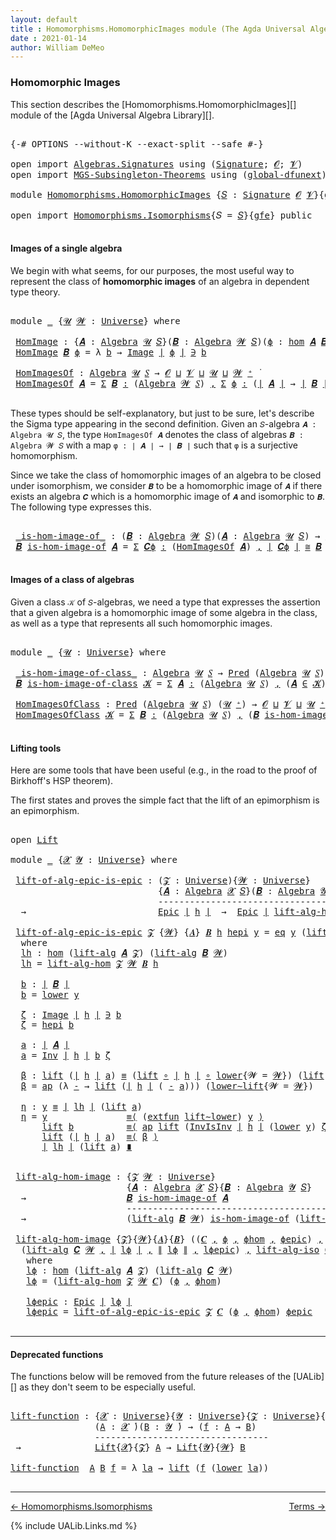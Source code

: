 ```yaml
---
layout: default
title : Homomorphisms.HomomorphicImages module (The Agda Universal Algebra Library)
date : 2021-01-14
author: William DeMeo
---
```


### <a id="homomorphic-images">Homomorphic Images</a>

This section describes the [Homomorphisms.HomomorphicImages][] module of the [Agda Universal Algebra Library][].

<pre class="Agda">

<a id="333" class="Symbol">{-#</a> <a id="337" class="Keyword">OPTIONS</a> <a id="345" class="Pragma">--without-K</a> <a id="357" class="Pragma">--exact-split</a> <a id="371" class="Pragma">--safe</a> <a id="378" class="Symbol">#-}</a>

<a id="383" class="Keyword">open</a> <a id="388" class="Keyword">import</a> <a id="395" href="Algebras.Signatures.html" class="Module">Algebras.Signatures</a> <a id="415" class="Keyword">using</a> <a id="421" class="Symbol">(</a><a id="422" href="Algebras.Signatures.html#1299" class="Function">Signature</a><a id="431" class="Symbol">;</a> <a id="433" href="Prelude.Preliminaries.html#5600" class="Generalizable">𝓞</a><a id="434" class="Symbol">;</a> <a id="436" href="Universes.html#262" class="Generalizable">𝓥</a><a id="437" class="Symbol">)</a>
<a id="439" class="Keyword">open</a> <a id="444" class="Keyword">import</a> <a id="451" href="MGS-Subsingleton-Theorems.html" class="Module">MGS-Subsingleton-Theorems</a> <a id="477" class="Keyword">using</a> <a id="483" class="Symbol">(</a><a id="484" href="MGS-Subsingleton-Theorems.html#3468" class="Function">global-dfunext</a><a id="498" class="Symbol">)</a>

<a id="501" class="Keyword">module</a> <a id="508" href="Homomorphisms.HomomorphicImages.html" class="Module">Homomorphisms.HomomorphicImages</a> <a id="540" class="Symbol">{</a><a id="541" href="Homomorphisms.HomomorphicImages.html#541" class="Bound">𝑆</a> <a id="543" class="Symbol">:</a> <a id="545" href="Algebras.Signatures.html#1299" class="Function">Signature</a> <a id="555" href="Prelude.Preliminaries.html#5600" class="Generalizable">𝓞</a> <a id="557" href="Universes.html#262" class="Generalizable">𝓥</a><a id="558" class="Symbol">}{</a><a id="560" href="Homomorphisms.HomomorphicImages.html#560" class="Bound">gfe</a> <a id="564" class="Symbol">:</a> <a id="566" href="MGS-Subsingleton-Theorems.html#3468" class="Function">global-dfunext</a><a id="580" class="Symbol">}</a> <a id="582" class="Keyword">where</a>

<a id="589" class="Keyword">open</a> <a id="594" class="Keyword">import</a> <a id="601" href="Homomorphisms.Isomorphisms.html" class="Module">Homomorphisms.Isomorphisms</a><a id="627" class="Symbol">{</a><a id="628" class="Argument">𝑆</a> <a id="630" class="Symbol">=</a> <a id="632" href="Homomorphisms.HomomorphicImages.html#541" class="Bound">𝑆</a><a id="633" class="Symbol">}{</a><a id="635" href="Homomorphisms.HomomorphicImages.html#560" class="Bound">gfe</a><a id="638" class="Symbol">}</a> <a id="640" class="Keyword">public</a>

</pre>


#### <a id="images-of-a-single-algebra">Images of a single algebra</a>

We begin with what seems, for our purposes, the most useful way to represent the class of **homomorphic images** of an algebra in dependent type theory.

<pre class="Agda">

<a id="901" class="Keyword">module</a> <a id="908" href="Homomorphisms.HomomorphicImages.html#908" class="Module">_</a> <a id="910" class="Symbol">{</a><a id="911" href="Homomorphisms.HomomorphicImages.html#911" class="Bound">𝓤</a> <a id="913" href="Homomorphisms.HomomorphicImages.html#913" class="Bound">𝓦</a> <a id="915" class="Symbol">:</a> <a id="917" href="Agda.Primitive.html#423" class="Function">Universe</a><a id="925" class="Symbol">}</a> <a id="927" class="Keyword">where</a>

 <a id="935" href="Homomorphisms.HomomorphicImages.html#935" class="Function">HomImage</a> <a id="944" class="Symbol">:</a> <a id="946" class="Symbol">{</a><a id="947" href="Homomorphisms.HomomorphicImages.html#947" class="Bound">𝑨</a> <a id="949" class="Symbol">:</a> <a id="951" href="Algebras.Algebras.html#694" class="Function">Algebra</a> <a id="959" href="Homomorphisms.HomomorphicImages.html#911" class="Bound">𝓤</a> <a id="961" href="Homomorphisms.HomomorphicImages.html#541" class="Bound">𝑆</a><a id="962" class="Symbol">}(</a><a id="964" href="Homomorphisms.HomomorphicImages.html#964" class="Bound">𝑩</a> <a id="966" class="Symbol">:</a> <a id="968" href="Algebras.Algebras.html#694" class="Function">Algebra</a> <a id="976" href="Homomorphisms.HomomorphicImages.html#913" class="Bound">𝓦</a> <a id="978" href="Homomorphisms.HomomorphicImages.html#541" class="Bound">𝑆</a><a id="979" class="Symbol">)(</a><a id="981" href="Homomorphisms.HomomorphicImages.html#981" class="Bound">ϕ</a> <a id="983" class="Symbol">:</a> <a id="985" href="Homomorphisms.Basic.html#2343" class="Function">hom</a> <a id="989" href="Homomorphisms.HomomorphicImages.html#947" class="Bound">𝑨</a> <a id="991" href="Homomorphisms.HomomorphicImages.html#964" class="Bound">𝑩</a><a id="992" class="Symbol">)</a> <a id="994" class="Symbol">→</a> <a id="996" href="Prelude.Preliminaries.html#13569" class="Function Operator">∣</a> <a id="998" href="Homomorphisms.HomomorphicImages.html#964" class="Bound">𝑩</a> <a id="1000" href="Prelude.Preliminaries.html#13569" class="Function Operator">∣</a> <a id="1002" class="Symbol">→</a> <a id="1004" href="Homomorphisms.HomomorphicImages.html#911" class="Bound">𝓤</a> <a id="1006" href="Agda.Primitive.html#636" class="Function Operator">⊔</a> <a id="1008" href="Homomorphisms.HomomorphicImages.html#913" class="Bound">𝓦</a> <a id="1010" href="Universes.html#403" class="Function Operator">̇</a>
 <a id="1013" href="Homomorphisms.HomomorphicImages.html#935" class="Function">HomImage</a> <a id="1022" href="Homomorphisms.HomomorphicImages.html#1022" class="Bound">𝑩</a> <a id="1024" href="Homomorphisms.HomomorphicImages.html#1024" class="Bound">ϕ</a> <a id="1026" class="Symbol">=</a> <a id="1028" class="Symbol">λ</a> <a id="1030" href="Homomorphisms.HomomorphicImages.html#1030" class="Bound">b</a> <a id="1032" class="Symbol">→</a> <a id="1034" href="Prelude.Inverses.html#1087" class="Datatype Operator">Image</a> <a id="1040" href="Prelude.Preliminaries.html#13569" class="Function Operator">∣</a> <a id="1042" href="Homomorphisms.HomomorphicImages.html#1024" class="Bound">ϕ</a> <a id="1044" href="Prelude.Preliminaries.html#13569" class="Function Operator">∣</a> <a id="1046" href="Prelude.Inverses.html#1087" class="Datatype Operator">∋</a> <a id="1048" href="Homomorphisms.HomomorphicImages.html#1030" class="Bound">b</a>

 <a id="1052" href="Homomorphisms.HomomorphicImages.html#1052" class="Function">HomImagesOf</a> <a id="1064" class="Symbol">:</a> <a id="1066" href="Algebras.Algebras.html#694" class="Function">Algebra</a> <a id="1074" href="Homomorphisms.HomomorphicImages.html#911" class="Bound">𝓤</a> <a id="1076" href="Homomorphisms.HomomorphicImages.html#541" class="Bound">𝑆</a> <a id="1078" class="Symbol">→</a> <a id="1080" href="Homomorphisms.HomomorphicImages.html#555" class="Bound">𝓞</a> <a id="1082" href="Agda.Primitive.html#636" class="Function Operator">⊔</a> <a id="1084" href="Homomorphisms.HomomorphicImages.html#557" class="Bound">𝓥</a> <a id="1086" href="Agda.Primitive.html#636" class="Function Operator">⊔</a> <a id="1088" href="Homomorphisms.HomomorphicImages.html#911" class="Bound">𝓤</a> <a id="1090" href="Agda.Primitive.html#636" class="Function Operator">⊔</a> <a id="1092" href="Homomorphisms.HomomorphicImages.html#913" class="Bound">𝓦</a> <a id="1094" href="Agda.Primitive.html#606" class="Function Operator">⁺</a> <a id="1096" href="Universes.html#403" class="Function Operator">̇</a>
 <a id="1099" href="Homomorphisms.HomomorphicImages.html#1052" class="Function">HomImagesOf</a> <a id="1111" href="Homomorphisms.HomomorphicImages.html#1111" class="Bound">𝑨</a> <a id="1113" class="Symbol">=</a> <a id="1115" href="MGS-MLTT.html#3074" class="Function">Σ</a> <a id="1117" href="Homomorphisms.HomomorphicImages.html#1117" class="Bound">𝑩</a> <a id="1119" href="MGS-MLTT.html#3074" class="Function">꞉</a> <a id="1121" class="Symbol">(</a><a id="1122" href="Algebras.Algebras.html#694" class="Function">Algebra</a> <a id="1130" href="Homomorphisms.HomomorphicImages.html#913" class="Bound">𝓦</a> <a id="1132" href="Homomorphisms.HomomorphicImages.html#541" class="Bound">𝑆</a><a id="1133" class="Symbol">)</a> <a id="1135" href="MGS-MLTT.html#3074" class="Function">,</a> <a id="1137" href="MGS-MLTT.html#3074" class="Function">Σ</a> <a id="1139" href="Homomorphisms.HomomorphicImages.html#1139" class="Bound">ϕ</a> <a id="1141" href="MGS-MLTT.html#3074" class="Function">꞉</a> <a id="1143" class="Symbol">(</a><a id="1144" href="Prelude.Preliminaries.html#13569" class="Function Operator">∣</a> <a id="1146" href="Homomorphisms.HomomorphicImages.html#1111" class="Bound">𝑨</a> <a id="1148" href="Prelude.Preliminaries.html#13569" class="Function Operator">∣</a> <a id="1150" class="Symbol">→</a> <a id="1152" href="Prelude.Preliminaries.html#13569" class="Function Operator">∣</a> <a id="1154" href="Homomorphisms.HomomorphicImages.html#1117" class="Bound">𝑩</a> <a id="1156" href="Prelude.Preliminaries.html#13569" class="Function Operator">∣</a><a id="1157" class="Symbol">)</a> <a id="1159" href="MGS-MLTT.html#3074" class="Function">,</a> <a id="1161" href="Homomorphisms.Basic.html#2185" class="Function">is-homomorphism</a> <a id="1177" href="Homomorphisms.HomomorphicImages.html#1111" class="Bound">𝑨</a> <a id="1179" href="Homomorphisms.HomomorphicImages.html#1117" class="Bound">𝑩</a> <a id="1181" href="Homomorphisms.HomomorphicImages.html#1139" class="Bound">ϕ</a> <a id="1183" href="MGS-MLTT.html#3515" class="Function Operator">×</a> <a id="1185" href="Prelude.Inverses.html#2632" class="Function">Epic</a> <a id="1190" href="Homomorphisms.HomomorphicImages.html#1139" class="Bound">ϕ</a>

</pre>

These types should be self-explanatory, but just to be sure, let's describe the Sigma type appearing in the second definition. Given an `𝑆`-algebra `𝑨 : Algebra 𝓤 𝑆`, the type `HomImagesOf 𝑨` denotes the class of algebras `𝑩 : Algebra 𝓦 𝑆` with a map `φ : ∣ 𝑨 ∣ → ∣ 𝑩 ∣` such that `φ` is a surjective homomorphism.

Since we take the class of homomorphic images of an algebra to be closed under isomorphism, we consider `𝑩` to be a homomorphic image of `𝑨` if there exists an algebra `𝑪` which is a homomorphic image of `𝑨` and isomorphic to `𝑩`. The following type expresses this.

<pre class="Agda">

 <a id="1803" href="Homomorphisms.HomomorphicImages.html#1803" class="Function Operator">_is-hom-image-of_</a> <a id="1821" class="Symbol">:</a> <a id="1823" class="Symbol">(</a><a id="1824" href="Homomorphisms.HomomorphicImages.html#1824" class="Bound">𝑩</a> <a id="1826" class="Symbol">:</a> <a id="1828" href="Algebras.Algebras.html#694" class="Function">Algebra</a> <a id="1836" href="Homomorphisms.HomomorphicImages.html#913" class="Bound">𝓦</a> <a id="1838" href="Homomorphisms.HomomorphicImages.html#541" class="Bound">𝑆</a><a id="1839" class="Symbol">)(</a><a id="1841" href="Homomorphisms.HomomorphicImages.html#1841" class="Bound">𝑨</a> <a id="1843" class="Symbol">:</a> <a id="1845" href="Algebras.Algebras.html#694" class="Function">Algebra</a> <a id="1853" href="Homomorphisms.HomomorphicImages.html#911" class="Bound">𝓤</a> <a id="1855" href="Homomorphisms.HomomorphicImages.html#541" class="Bound">𝑆</a><a id="1856" class="Symbol">)</a> <a id="1858" class="Symbol">→</a> <a id="1860" href="Homomorphisms.HomomorphicImages.html#555" class="Bound">𝓞</a> <a id="1862" href="Agda.Primitive.html#636" class="Function Operator">⊔</a> <a id="1864" href="Homomorphisms.HomomorphicImages.html#557" class="Bound">𝓥</a> <a id="1866" href="Agda.Primitive.html#636" class="Function Operator">⊔</a> <a id="1868" href="Homomorphisms.HomomorphicImages.html#911" class="Bound">𝓤</a> <a id="1870" href="Agda.Primitive.html#636" class="Function Operator">⊔</a> <a id="1872" href="Homomorphisms.HomomorphicImages.html#913" class="Bound">𝓦</a> <a id="1874" href="Agda.Primitive.html#606" class="Function Operator">⁺</a> <a id="1876" href="Universes.html#403" class="Function Operator">̇</a>
 <a id="1879" href="Homomorphisms.HomomorphicImages.html#1879" class="Bound">𝑩</a> <a id="1881" href="Homomorphisms.HomomorphicImages.html#1803" class="Function Operator">is-hom-image-of</a> <a id="1897" href="Homomorphisms.HomomorphicImages.html#1897" class="Bound">𝑨</a> <a id="1899" class="Symbol">=</a> <a id="1901" href="MGS-MLTT.html#3074" class="Function">Σ</a> <a id="1903" href="Homomorphisms.HomomorphicImages.html#1903" class="Bound">𝑪ϕ</a> <a id="1906" href="MGS-MLTT.html#3074" class="Function">꞉</a> <a id="1908" class="Symbol">(</a><a id="1909" href="Homomorphisms.HomomorphicImages.html#1052" class="Function">HomImagesOf</a> <a id="1921" href="Homomorphisms.HomomorphicImages.html#1897" class="Bound">𝑨</a><a id="1922" class="Symbol">)</a> <a id="1924" href="MGS-MLTT.html#3074" class="Function">,</a> <a id="1926" href="Prelude.Preliminaries.html#13569" class="Function Operator">∣</a> <a id="1928" href="Homomorphisms.HomomorphicImages.html#1903" class="Bound">𝑪ϕ</a> <a id="1931" href="Prelude.Preliminaries.html#13569" class="Function Operator">∣</a> <a id="1933" href="Homomorphisms.Isomorphisms.html#1151" class="Function Operator">≅</a> <a id="1935" href="Homomorphisms.HomomorphicImages.html#1879" class="Bound">𝑩</a>

</pre>


#### <a id="images-of-a-class-of-algebras">Images of a class of algebras</a>

Given a class `𝒦` of `𝑆`-algebras, we need a type that expresses the assertion that a given algebra is a homomorphic image of some algebra in the class, as well as a type that represents all such homomorphic images.

<pre class="Agda">

<a id="2260" class="Keyword">module</a> <a id="2267" href="Homomorphisms.HomomorphicImages.html#2267" class="Module">_</a> <a id="2269" class="Symbol">{</a><a id="2270" href="Homomorphisms.HomomorphicImages.html#2270" class="Bound">𝓤</a> <a id="2272" class="Symbol">:</a> <a id="2274" href="Agda.Primitive.html#423" class="Function">Universe</a><a id="2282" class="Symbol">}</a> <a id="2284" class="Keyword">where</a>

 <a id="2292" href="Homomorphisms.HomomorphicImages.html#2292" class="Function Operator">_is-hom-image-of-class_</a> <a id="2316" class="Symbol">:</a> <a id="2318" href="Algebras.Algebras.html#694" class="Function">Algebra</a> <a id="2326" href="Homomorphisms.HomomorphicImages.html#2270" class="Bound">𝓤</a> <a id="2328" href="Homomorphisms.HomomorphicImages.html#541" class="Bound">𝑆</a> <a id="2330" class="Symbol">→</a> <a id="2332" href="Relations.Unary.html#959" class="Function">Pred</a> <a id="2337" class="Symbol">(</a><a id="2338" href="Algebras.Algebras.html#694" class="Function">Algebra</a> <a id="2346" href="Homomorphisms.HomomorphicImages.html#2270" class="Bound">𝓤</a> <a id="2348" href="Homomorphisms.HomomorphicImages.html#541" class="Bound">𝑆</a><a id="2349" class="Symbol">)(</a><a id="2351" href="Homomorphisms.HomomorphicImages.html#2270" class="Bound">𝓤</a> <a id="2353" href="Agda.Primitive.html#606" class="Function Operator">⁺</a><a id="2354" class="Symbol">)</a> <a id="2356" class="Symbol">→</a> <a id="2358" href="Homomorphisms.HomomorphicImages.html#555" class="Bound">𝓞</a> <a id="2360" href="Agda.Primitive.html#636" class="Function Operator">⊔</a> <a id="2362" href="Homomorphisms.HomomorphicImages.html#557" class="Bound">𝓥</a> <a id="2364" href="Agda.Primitive.html#636" class="Function Operator">⊔</a> <a id="2366" href="Homomorphisms.HomomorphicImages.html#2270" class="Bound">𝓤</a> <a id="2368" href="Agda.Primitive.html#606" class="Function Operator">⁺</a> <a id="2370" href="Universes.html#403" class="Function Operator">̇</a>
 <a id="2373" href="Homomorphisms.HomomorphicImages.html#2373" class="Bound">𝑩</a> <a id="2375" href="Homomorphisms.HomomorphicImages.html#2292" class="Function Operator">is-hom-image-of-class</a> <a id="2397" href="Homomorphisms.HomomorphicImages.html#2397" class="Bound">𝓚</a> <a id="2399" class="Symbol">=</a> <a id="2401" href="MGS-MLTT.html#3074" class="Function">Σ</a> <a id="2403" href="Homomorphisms.HomomorphicImages.html#2403" class="Bound">𝑨</a> <a id="2405" href="MGS-MLTT.html#3074" class="Function">꞉</a> <a id="2407" class="Symbol">(</a><a id="2408" href="Algebras.Algebras.html#694" class="Function">Algebra</a> <a id="2416" href="Homomorphisms.HomomorphicImages.html#2270" class="Bound">𝓤</a> <a id="2418" href="Homomorphisms.HomomorphicImages.html#541" class="Bound">𝑆</a><a id="2419" class="Symbol">)</a> <a id="2421" href="MGS-MLTT.html#3074" class="Function">,</a> <a id="2423" class="Symbol">(</a><a id="2424" href="Homomorphisms.HomomorphicImages.html#2403" class="Bound">𝑨</a> <a id="2426" href="Relations.Unary.html#1958" class="Function Operator">∈</a> <a id="2428" href="Homomorphisms.HomomorphicImages.html#2397" class="Bound">𝓚</a><a id="2429" class="Symbol">)</a> <a id="2431" href="MGS-MLTT.html#3515" class="Function Operator">×</a> <a id="2433" class="Symbol">(</a><a id="2434" href="Homomorphisms.HomomorphicImages.html#2373" class="Bound">𝑩</a> <a id="2436" href="Homomorphisms.HomomorphicImages.html#1803" class="Function Operator">is-hom-image-of</a> <a id="2452" href="Homomorphisms.HomomorphicImages.html#2403" class="Bound">𝑨</a><a id="2453" class="Symbol">)</a>

 <a id="2457" href="Homomorphisms.HomomorphicImages.html#2457" class="Function">HomImagesOfClass</a> <a id="2474" class="Symbol">:</a> <a id="2476" href="Relations.Unary.html#959" class="Function">Pred</a> <a id="2481" class="Symbol">(</a><a id="2482" href="Algebras.Algebras.html#694" class="Function">Algebra</a> <a id="2490" href="Homomorphisms.HomomorphicImages.html#2270" class="Bound">𝓤</a> <a id="2492" href="Homomorphisms.HomomorphicImages.html#541" class="Bound">𝑆</a><a id="2493" class="Symbol">)</a> <a id="2495" class="Symbol">(</a><a id="2496" href="Homomorphisms.HomomorphicImages.html#2270" class="Bound">𝓤</a> <a id="2498" href="Agda.Primitive.html#606" class="Function Operator">⁺</a><a id="2499" class="Symbol">)</a> <a id="2501" class="Symbol">→</a> <a id="2503" href="Homomorphisms.HomomorphicImages.html#555" class="Bound">𝓞</a> <a id="2505" href="Agda.Primitive.html#636" class="Function Operator">⊔</a> <a id="2507" href="Homomorphisms.HomomorphicImages.html#557" class="Bound">𝓥</a> <a id="2509" href="Agda.Primitive.html#636" class="Function Operator">⊔</a> <a id="2511" href="Homomorphisms.HomomorphicImages.html#2270" class="Bound">𝓤</a> <a id="2513" href="Agda.Primitive.html#606" class="Function Operator">⁺</a> <a id="2515" href="Universes.html#403" class="Function Operator">̇</a>
 <a id="2518" href="Homomorphisms.HomomorphicImages.html#2457" class="Function">HomImagesOfClass</a> <a id="2535" href="Homomorphisms.HomomorphicImages.html#2535" class="Bound">𝓚</a> <a id="2537" class="Symbol">=</a> <a id="2539" href="MGS-MLTT.html#3074" class="Function">Σ</a> <a id="2541" href="Homomorphisms.HomomorphicImages.html#2541" class="Bound">𝑩</a> <a id="2543" href="MGS-MLTT.html#3074" class="Function">꞉</a> <a id="2545" class="Symbol">(</a><a id="2546" href="Algebras.Algebras.html#694" class="Function">Algebra</a> <a id="2554" href="Homomorphisms.HomomorphicImages.html#2270" class="Bound">𝓤</a> <a id="2556" href="Homomorphisms.HomomorphicImages.html#541" class="Bound">𝑆</a><a id="2557" class="Symbol">)</a> <a id="2559" href="MGS-MLTT.html#3074" class="Function">,</a> <a id="2561" class="Symbol">(</a><a id="2562" href="Homomorphisms.HomomorphicImages.html#2541" class="Bound">𝑩</a> <a id="2564" href="Homomorphisms.HomomorphicImages.html#2292" class="Function Operator">is-hom-image-of-class</a> <a id="2586" href="Homomorphisms.HomomorphicImages.html#2535" class="Bound">𝓚</a><a id="2587" class="Symbol">)</a>

</pre>



#### <a id="lifting-tools">Lifting tools</a>

Here are some tools that have been useful (e.g., in the road to the proof of Birkhoff's HSP theorem).

The first states and proves the simple fact that the lift of an epimorphism is an epimorphism.

<pre class="Agda">

<a id="2863" class="Keyword">open</a> <a id="2868" href="Prelude.Lifts.html#2741" class="Module">Lift</a>

<a id="2874" class="Keyword">module</a> <a id="2881" href="Homomorphisms.HomomorphicImages.html#2881" class="Module">_</a> <a id="2883" class="Symbol">{</a><a id="2884" href="Homomorphisms.HomomorphicImages.html#2884" class="Bound">𝓧</a> <a id="2886" href="Homomorphisms.HomomorphicImages.html#2886" class="Bound">𝓨</a> <a id="2888" class="Symbol">:</a> <a id="2890" href="Agda.Primitive.html#423" class="Function">Universe</a><a id="2898" class="Symbol">}</a> <a id="2900" class="Keyword">where</a>

 <a id="2908" href="Homomorphisms.HomomorphicImages.html#2908" class="Function">lift-of-alg-epic-is-epic</a> <a id="2933" class="Symbol">:</a> <a id="2935" class="Symbol">(</a><a id="2936" href="Homomorphisms.HomomorphicImages.html#2936" class="Bound">𝓩</a> <a id="2938" class="Symbol">:</a> <a id="2940" href="Agda.Primitive.html#423" class="Function">Universe</a><a id="2948" class="Symbol">){</a><a id="2950" href="Homomorphisms.HomomorphicImages.html#2950" class="Bound">𝓦</a> <a id="2952" class="Symbol">:</a> <a id="2954" href="Agda.Primitive.html#423" class="Function">Universe</a><a id="2962" class="Symbol">}</a>
                            <a id="2992" class="Symbol">{</a><a id="2993" href="Homomorphisms.HomomorphicImages.html#2993" class="Bound">𝑨</a> <a id="2995" class="Symbol">:</a> <a id="2997" href="Algebras.Algebras.html#694" class="Function">Algebra</a> <a id="3005" href="Homomorphisms.HomomorphicImages.html#2884" class="Bound">𝓧</a> <a id="3007" href="Homomorphisms.HomomorphicImages.html#541" class="Bound">𝑆</a><a id="3008" class="Symbol">}(</a><a id="3010" href="Homomorphisms.HomomorphicImages.html#3010" class="Bound">𝑩</a> <a id="3012" class="Symbol">:</a> <a id="3014" href="Algebras.Algebras.html#694" class="Function">Algebra</a> <a id="3022" href="Homomorphisms.HomomorphicImages.html#2886" class="Bound">𝓨</a> <a id="3024" href="Homomorphisms.HomomorphicImages.html#541" class="Bound">𝑆</a><a id="3025" class="Symbol">)(</a><a id="3027" href="Homomorphisms.HomomorphicImages.html#3027" class="Bound">h</a> <a id="3029" class="Symbol">:</a> <a id="3031" href="Homomorphisms.Basic.html#2343" class="Function">hom</a> <a id="3035" href="Homomorphisms.HomomorphicImages.html#2993" class="Bound">𝑨</a> <a id="3037" href="Homomorphisms.HomomorphicImages.html#3010" class="Bound">𝑩</a><a id="3038" class="Symbol">)</a>
                            <a id="3068" class="Comment">-----------------------------------------------</a>
  <a id="3118" class="Symbol">→</a>                         <a id="3144" href="Prelude.Inverses.html#2632" class="Function">Epic</a> <a id="3149" href="Prelude.Preliminaries.html#13569" class="Function Operator">∣</a> <a id="3151" href="Homomorphisms.HomomorphicImages.html#3027" class="Bound">h</a> <a id="3153" href="Prelude.Preliminaries.html#13569" class="Function Operator">∣</a>  <a id="3156" class="Symbol">→</a>  <a id="3159" href="Prelude.Inverses.html#2632" class="Function">Epic</a> <a id="3164" href="Prelude.Preliminaries.html#13569" class="Function Operator">∣</a> <a id="3166" href="Homomorphisms.Isomorphisms.html#5116" class="Function">lift-alg-hom</a> <a id="3179" href="Homomorphisms.HomomorphicImages.html#2936" class="Bound">𝓩</a> <a id="3181" href="Homomorphisms.HomomorphicImages.html#2950" class="Bound">𝓦</a> <a id="3183" href="Homomorphisms.HomomorphicImages.html#3010" class="Bound">𝑩</a> <a id="3185" href="Homomorphisms.HomomorphicImages.html#3027" class="Bound">h</a> <a id="3187" href="Prelude.Preliminaries.html#13569" class="Function Operator">∣</a>

 <a id="3191" href="Homomorphisms.HomomorphicImages.html#2908" class="Function">lift-of-alg-epic-is-epic</a> <a id="3216" href="Homomorphisms.HomomorphicImages.html#3216" class="Bound">𝓩</a> <a id="3218" class="Symbol">{</a><a id="3219" href="Homomorphisms.HomomorphicImages.html#3219" class="Bound">𝓦</a><a id="3220" class="Symbol">}</a> <a id="3222" class="Symbol">{</a><a id="3223" href="Homomorphisms.HomomorphicImages.html#3223" class="Bound">𝑨</a><a id="3224" class="Symbol">}</a> <a id="3226" href="Homomorphisms.HomomorphicImages.html#3226" class="Bound">𝑩</a> <a id="3228" href="Homomorphisms.HomomorphicImages.html#3228" class="Bound">h</a> <a id="3230" href="Homomorphisms.HomomorphicImages.html#3230" class="Bound">hepi</a> <a id="3235" href="Homomorphisms.HomomorphicImages.html#3235" class="Bound">y</a> <a id="3237" class="Symbol">=</a> <a id="3239" href="Prelude.Inverses.html#1183" class="InductiveConstructor">eq</a> <a id="3242" href="Homomorphisms.HomomorphicImages.html#3235" class="Bound">y</a> <a id="3244" class="Symbol">(</a><a id="3245" href="Prelude.Lifts.html#2803" class="InductiveConstructor">lift</a> <a id="3250" href="Homomorphisms.HomomorphicImages.html#3398" class="Function">a</a><a id="3251" class="Symbol">)</a> <a id="3253" href="Homomorphisms.HomomorphicImages.html#3551" class="Function">η</a>
  <a id="3257" class="Keyword">where</a>
  <a id="3265" href="Homomorphisms.HomomorphicImages.html#3265" class="Function">lh</a> <a id="3268" class="Symbol">:</a> <a id="3270" href="Homomorphisms.Basic.html#2343" class="Function">hom</a> <a id="3274" class="Symbol">(</a><a id="3275" href="Algebras.Algebras.html#4673" class="Function">lift-alg</a> <a id="3284" href="Homomorphisms.HomomorphicImages.html#3223" class="Bound">𝑨</a> <a id="3286" href="Homomorphisms.HomomorphicImages.html#3216" class="Bound">𝓩</a><a id="3287" class="Symbol">)</a> <a id="3289" class="Symbol">(</a><a id="3290" href="Algebras.Algebras.html#4673" class="Function">lift-alg</a> <a id="3299" href="Homomorphisms.HomomorphicImages.html#3226" class="Bound">𝑩</a> <a id="3301" href="Homomorphisms.HomomorphicImages.html#3219" class="Bound">𝓦</a><a id="3302" class="Symbol">)</a>
  <a id="3306" href="Homomorphisms.HomomorphicImages.html#3265" class="Function">lh</a> <a id="3309" class="Symbol">=</a> <a id="3311" href="Homomorphisms.Isomorphisms.html#5116" class="Function">lift-alg-hom</a> <a id="3324" href="Homomorphisms.HomomorphicImages.html#3216" class="Bound">𝓩</a> <a id="3326" href="Homomorphisms.HomomorphicImages.html#3219" class="Bound">𝓦</a> <a id="3328" href="Homomorphisms.HomomorphicImages.html#3226" class="Bound">𝑩</a> <a id="3330" href="Homomorphisms.HomomorphicImages.html#3228" class="Bound">h</a>

  <a id="3335" href="Homomorphisms.HomomorphicImages.html#3335" class="Function">b</a> <a id="3337" class="Symbol">:</a> <a id="3339" href="Prelude.Preliminaries.html#13569" class="Function Operator">∣</a> <a id="3341" href="Homomorphisms.HomomorphicImages.html#3226" class="Bound">𝑩</a> <a id="3343" href="Prelude.Preliminaries.html#13569" class="Function Operator">∣</a>
  <a id="3347" href="Homomorphisms.HomomorphicImages.html#3335" class="Function">b</a> <a id="3349" class="Symbol">=</a> <a id="3351" href="Prelude.Lifts.html#2815" class="Field">lower</a> <a id="3357" href="Homomorphisms.HomomorphicImages.html#3235" class="Bound">y</a>

  <a id="3362" href="Homomorphisms.HomomorphicImages.html#3362" class="Function">ζ</a> <a id="3364" class="Symbol">:</a> <a id="3366" href="Prelude.Inverses.html#1087" class="Datatype Operator">Image</a> <a id="3372" href="Prelude.Preliminaries.html#13569" class="Function Operator">∣</a> <a id="3374" href="Homomorphisms.HomomorphicImages.html#3228" class="Bound">h</a> <a id="3376" href="Prelude.Preliminaries.html#13569" class="Function Operator">∣</a> <a id="3378" href="Prelude.Inverses.html#1087" class="Datatype Operator">∋</a> <a id="3380" href="Homomorphisms.HomomorphicImages.html#3335" class="Function">b</a>
  <a id="3384" href="Homomorphisms.HomomorphicImages.html#3362" class="Function">ζ</a> <a id="3386" class="Symbol">=</a> <a id="3388" href="Homomorphisms.HomomorphicImages.html#3230" class="Bound">hepi</a> <a id="3393" href="Homomorphisms.HomomorphicImages.html#3335" class="Function">b</a>

  <a id="3398" href="Homomorphisms.HomomorphicImages.html#3398" class="Function">a</a> <a id="3400" class="Symbol">:</a> <a id="3402" href="Prelude.Preliminaries.html#13569" class="Function Operator">∣</a> <a id="3404" href="Homomorphisms.HomomorphicImages.html#3223" class="Bound">𝑨</a> <a id="3406" href="Prelude.Preliminaries.html#13569" class="Function Operator">∣</a>
  <a id="3410" href="Homomorphisms.HomomorphicImages.html#3398" class="Function">a</a> <a id="3412" class="Symbol">=</a> <a id="3414" href="Prelude.Inverses.html#1948" class="Function">Inv</a> <a id="3418" href="Prelude.Preliminaries.html#13569" class="Function Operator">∣</a> <a id="3420" href="Homomorphisms.HomomorphicImages.html#3228" class="Bound">h</a> <a id="3422" href="Prelude.Preliminaries.html#13569" class="Function Operator">∣</a> <a id="3424" href="Homomorphisms.HomomorphicImages.html#3335" class="Function">b</a> <a id="3426" href="Homomorphisms.HomomorphicImages.html#3362" class="Function">ζ</a>

  <a id="3431" href="Homomorphisms.HomomorphicImages.html#3431" class="Function">β</a> <a id="3433" class="Symbol">:</a> <a id="3435" href="Prelude.Lifts.html#2803" class="InductiveConstructor">lift</a> <a id="3440" class="Symbol">(</a><a id="3441" href="Prelude.Preliminaries.html#13569" class="Function Operator">∣</a> <a id="3443" href="Homomorphisms.HomomorphicImages.html#3228" class="Bound">h</a> <a id="3445" href="Prelude.Preliminaries.html#13569" class="Function Operator">∣</a> <a id="3447" href="Homomorphisms.HomomorphicImages.html#3398" class="Function">a</a><a id="3448" class="Symbol">)</a> <a id="3450" href="Prelude.Inverses.html#620" class="Datatype Operator">≡</a> <a id="3452" class="Symbol">(</a><a id="3453" href="Prelude.Lifts.html#2803" class="InductiveConstructor">lift</a> <a id="3458" href="MGS-MLTT.html#3813" class="Function Operator">∘</a> <a id="3460" href="Prelude.Preliminaries.html#13569" class="Function Operator">∣</a> <a id="3462" href="Homomorphisms.HomomorphicImages.html#3228" class="Bound">h</a> <a id="3464" href="Prelude.Preliminaries.html#13569" class="Function Operator">∣</a> <a id="3466" href="MGS-MLTT.html#3813" class="Function Operator">∘</a> <a id="3468" href="Prelude.Lifts.html#2815" class="Field">lower</a><a id="3473" class="Symbol">{</a><a id="3474" class="Argument">𝓦</a> <a id="3476" class="Symbol">=</a> <a id="3478" href="Homomorphisms.HomomorphicImages.html#3219" class="Bound">𝓦</a><a id="3479" class="Symbol">})</a> <a id="3482" class="Symbol">(</a><a id="3483" href="Prelude.Lifts.html#2803" class="InductiveConstructor">lift</a> <a id="3488" href="Homomorphisms.HomomorphicImages.html#3398" class="Function">a</a><a id="3489" class="Symbol">)</a>
  <a id="3493" href="Homomorphisms.HomomorphicImages.html#3431" class="Function">β</a> <a id="3495" class="Symbol">=</a> <a id="3497" href="MGS-MLTT.html#6613" class="Function">ap</a> <a id="3500" class="Symbol">(λ</a> <a id="3503" href="Homomorphisms.HomomorphicImages.html#3503" class="Bound">-</a> <a id="3505" class="Symbol">→</a> <a id="3507" href="Prelude.Lifts.html#2803" class="InductiveConstructor">lift</a> <a id="3512" class="Symbol">(</a><a id="3513" href="Prelude.Preliminaries.html#13569" class="Function Operator">∣</a> <a id="3515" href="Homomorphisms.HomomorphicImages.html#3228" class="Bound">h</a> <a id="3517" href="Prelude.Preliminaries.html#13569" class="Function Operator">∣</a> <a id="3519" class="Symbol">(</a> <a id="3521" href="Homomorphisms.HomomorphicImages.html#3503" class="Bound">-</a> <a id="3523" href="Homomorphisms.HomomorphicImages.html#3398" class="Function">a</a><a id="3524" class="Symbol">)))</a> <a id="3528" class="Symbol">(</a><a id="3529" href="Prelude.Lifts.html#3366" class="Function">lower∼lift</a><a id="3539" class="Symbol">{</a><a id="3540" class="Argument">𝓦</a> <a id="3542" class="Symbol">=</a> <a id="3544" href="Homomorphisms.HomomorphicImages.html#3219" class="Bound">𝓦</a><a id="3545" class="Symbol">})</a>

  <a id="3551" href="Homomorphisms.HomomorphicImages.html#3551" class="Function">η</a> <a id="3553" class="Symbol">:</a> <a id="3555" href="Homomorphisms.HomomorphicImages.html#3235" class="Bound">y</a> <a id="3557" href="Prelude.Inverses.html#620" class="Datatype Operator">≡</a> <a id="3559" href="Prelude.Preliminaries.html#13569" class="Function Operator">∣</a> <a id="3561" href="Homomorphisms.HomomorphicImages.html#3265" class="Function">lh</a> <a id="3564" href="Prelude.Preliminaries.html#13569" class="Function Operator">∣</a> <a id="3566" class="Symbol">(</a><a id="3567" href="Prelude.Lifts.html#2803" class="InductiveConstructor">lift</a> <a id="3572" href="Homomorphisms.HomomorphicImages.html#3398" class="Function">a</a><a id="3573" class="Symbol">)</a>
  <a id="3577" href="Homomorphisms.HomomorphicImages.html#3551" class="Function">η</a> <a id="3579" class="Symbol">=</a> <a id="3581" href="Homomorphisms.HomomorphicImages.html#3235" class="Bound">y</a>               <a id="3597" href="MGS-MLTT.html#5997" class="Function Operator">≡⟨</a> <a id="3600" class="Symbol">(</a><a id="3601" href="Prelude.Extensionality.html#5763" class="Function">extfun</a> <a id="3608" href="Prelude.Lifts.html#3454" class="Function">lift∼lower</a><a id="3618" class="Symbol">)</a> <a id="3620" href="Homomorphisms.HomomorphicImages.html#3235" class="Bound">y</a> <a id="3622" href="MGS-MLTT.html#5997" class="Function Operator">⟩</a>
      <a id="3630" href="Prelude.Lifts.html#2803" class="InductiveConstructor">lift</a> <a id="3635" href="Homomorphisms.HomomorphicImages.html#3335" class="Function">b</a>          <a id="3646" href="MGS-MLTT.html#5997" class="Function Operator">≡⟨</a> <a id="3649" href="MGS-MLTT.html#6613" class="Function">ap</a> <a id="3652" href="Prelude.Lifts.html#2803" class="InductiveConstructor">lift</a> <a id="3657" class="Symbol">(</a><a id="3658" href="Prelude.Inverses.html#2167" class="Function">InvIsInv</a> <a id="3667" href="Prelude.Preliminaries.html#13569" class="Function Operator">∣</a> <a id="3669" href="Homomorphisms.HomomorphicImages.html#3228" class="Bound">h</a> <a id="3671" href="Prelude.Preliminaries.html#13569" class="Function Operator">∣</a> <a id="3673" class="Symbol">(</a><a id="3674" href="Prelude.Lifts.html#2815" class="Field">lower</a> <a id="3680" href="Homomorphisms.HomomorphicImages.html#3235" class="Bound">y</a><a id="3681" class="Symbol">)</a> <a id="3683" href="Homomorphisms.HomomorphicImages.html#3362" class="Function">ζ</a><a id="3684" class="Symbol">)</a><a id="3685" href="MGS-MLTT.html#6125" class="Function Operator">⁻¹</a> <a id="3688" href="MGS-MLTT.html#5997" class="Function Operator">⟩</a>
      <a id="3696" href="Prelude.Lifts.html#2803" class="InductiveConstructor">lift</a> <a id="3701" class="Symbol">(</a><a id="3702" href="Prelude.Preliminaries.html#13569" class="Function Operator">∣</a> <a id="3704" href="Homomorphisms.HomomorphicImages.html#3228" class="Bound">h</a> <a id="3706" href="Prelude.Preliminaries.html#13569" class="Function Operator">∣</a> <a id="3708" href="Homomorphisms.HomomorphicImages.html#3398" class="Function">a</a><a id="3709" class="Symbol">)</a>  <a id="3712" href="MGS-MLTT.html#5997" class="Function Operator">≡⟨</a> <a id="3715" href="Homomorphisms.HomomorphicImages.html#3431" class="Function">β</a> <a id="3717" href="MGS-MLTT.html#5997" class="Function Operator">⟩</a>
      <a id="3725" href="Prelude.Preliminaries.html#13569" class="Function Operator">∣</a> <a id="3727" href="Homomorphisms.HomomorphicImages.html#3265" class="Function">lh</a> <a id="3730" href="Prelude.Preliminaries.html#13569" class="Function Operator">∣</a> <a id="3732" class="Symbol">(</a><a id="3733" href="Prelude.Lifts.html#2803" class="InductiveConstructor">lift</a> <a id="3738" href="Homomorphisms.HomomorphicImages.html#3398" class="Function">a</a><a id="3739" class="Symbol">)</a> <a id="3741" href="MGS-MLTT.html#6079" class="Function Operator">∎</a>


 <a id="3746" href="Homomorphisms.HomomorphicImages.html#3746" class="Function">lift-alg-hom-image</a> <a id="3765" class="Symbol">:</a> <a id="3767" class="Symbol">{</a><a id="3768" href="Homomorphisms.HomomorphicImages.html#3768" class="Bound">𝓩</a> <a id="3770" href="Homomorphisms.HomomorphicImages.html#3770" class="Bound">𝓦</a> <a id="3772" class="Symbol">:</a> <a id="3774" href="Agda.Primitive.html#423" class="Function">Universe</a><a id="3782" class="Symbol">}</a>
                      <a id="3806" class="Symbol">{</a><a id="3807" href="Homomorphisms.HomomorphicImages.html#3807" class="Bound">𝑨</a> <a id="3809" class="Symbol">:</a> <a id="3811" href="Algebras.Algebras.html#694" class="Function">Algebra</a> <a id="3819" href="Homomorphisms.HomomorphicImages.html#2884" class="Bound">𝓧</a> <a id="3821" href="Homomorphisms.HomomorphicImages.html#541" class="Bound">𝑆</a><a id="3822" class="Symbol">}{</a><a id="3824" href="Homomorphisms.HomomorphicImages.html#3824" class="Bound">𝑩</a> <a id="3826" class="Symbol">:</a> <a id="3828" href="Algebras.Algebras.html#694" class="Function">Algebra</a> <a id="3836" href="Homomorphisms.HomomorphicImages.html#2886" class="Bound">𝓨</a> <a id="3838" href="Homomorphisms.HomomorphicImages.html#541" class="Bound">𝑆</a><a id="3839" class="Symbol">}</a>
  <a id="3843" class="Symbol">→</a>                   <a id="3863" href="Homomorphisms.HomomorphicImages.html#3824" class="Bound">𝑩</a> <a id="3865" href="Homomorphisms.HomomorphicImages.html#1803" class="Function Operator">is-hom-image-of</a> <a id="3881" href="Homomorphisms.HomomorphicImages.html#3807" class="Bound">𝑨</a>
                      <a id="3905" class="Comment">-----------------------------------------------</a>
  <a id="3955" class="Symbol">→</a>                   <a id="3975" class="Symbol">(</a><a id="3976" href="Algebras.Algebras.html#4673" class="Function">lift-alg</a> <a id="3985" href="Homomorphisms.HomomorphicImages.html#3824" class="Bound">𝑩</a> <a id="3987" href="Homomorphisms.HomomorphicImages.html#3770" class="Bound">𝓦</a><a id="3988" class="Symbol">)</a> <a id="3990" href="Homomorphisms.HomomorphicImages.html#1803" class="Function Operator">is-hom-image-of</a> <a id="4006" class="Symbol">(</a><a id="4007" href="Algebras.Algebras.html#4673" class="Function">lift-alg</a> <a id="4016" href="Homomorphisms.HomomorphicImages.html#3807" class="Bound">𝑨</a> <a id="4018" href="Homomorphisms.HomomorphicImages.html#3768" class="Bound">𝓩</a><a id="4019" class="Symbol">)</a>

 <a id="4023" href="Homomorphisms.HomomorphicImages.html#3746" class="Function">lift-alg-hom-image</a> <a id="4042" class="Symbol">{</a><a id="4043" href="Homomorphisms.HomomorphicImages.html#4043" class="Bound">𝓩</a><a id="4044" class="Symbol">}{</a><a id="4046" href="Homomorphisms.HomomorphicImages.html#4046" class="Bound">𝓦</a><a id="4047" class="Symbol">}{</a><a id="4049" href="Homomorphisms.HomomorphicImages.html#4049" class="Bound">𝑨</a><a id="4050" class="Symbol">}{</a><a id="4052" href="Homomorphisms.HomomorphicImages.html#4052" class="Bound">𝑩</a><a id="4053" class="Symbol">}</a> <a id="4055" class="Symbol">((</a><a id="4057" href="Homomorphisms.HomomorphicImages.html#4057" class="Bound">𝑪</a> <a id="4059" href="Prelude.Preliminaries.html#14564" class="InductiveConstructor Operator">,</a> <a id="4061" href="Homomorphisms.HomomorphicImages.html#4061" class="Bound">ϕ</a> <a id="4063" href="Prelude.Preliminaries.html#14564" class="InductiveConstructor Operator">,</a> <a id="4065" href="Homomorphisms.HomomorphicImages.html#4065" class="Bound">ϕhom</a> <a id="4070" href="Prelude.Preliminaries.html#14564" class="InductiveConstructor Operator">,</a> <a id="4072" href="Homomorphisms.HomomorphicImages.html#4072" class="Bound">ϕepic</a><a id="4077" class="Symbol">)</a> <a id="4079" href="Prelude.Preliminaries.html#14564" class="InductiveConstructor Operator">,</a> <a id="4081" href="Homomorphisms.HomomorphicImages.html#4081" class="Bound">C≅B</a><a id="4084" class="Symbol">)</a> <a id="4086" class="Symbol">=</a>
  <a id="4090" class="Symbol">(</a><a id="4091" href="Algebras.Algebras.html#4673" class="Function">lift-alg</a> <a id="4100" href="Homomorphisms.HomomorphicImages.html#4057" class="Bound">𝑪</a> <a id="4102" href="Homomorphisms.HomomorphicImages.html#4046" class="Bound">𝓦</a> <a id="4104" href="Prelude.Preliminaries.html#14564" class="InductiveConstructor Operator">,</a> <a id="4106" href="Prelude.Preliminaries.html#13569" class="Function Operator">∣</a> <a id="4108" href="Homomorphisms.HomomorphicImages.html#4163" class="Function">lϕ</a> <a id="4111" href="Prelude.Preliminaries.html#13569" class="Function Operator">∣</a> <a id="4113" href="Prelude.Preliminaries.html#14564" class="InductiveConstructor Operator">,</a> <a id="4115" href="Prelude.Preliminaries.html#13647" class="Function Operator">∥</a> <a id="4117" href="Homomorphisms.HomomorphicImages.html#4163" class="Function">lϕ</a> <a id="4120" href="Prelude.Preliminaries.html#13647" class="Function Operator">∥</a> <a id="4122" href="Prelude.Preliminaries.html#14564" class="InductiveConstructor Operator">,</a> <a id="4124" href="Homomorphisms.HomomorphicImages.html#4246" class="Function">lϕepic</a><a id="4130" class="Symbol">)</a> <a id="4132" href="Prelude.Preliminaries.html#14564" class="InductiveConstructor Operator">,</a> <a id="4134" href="Homomorphisms.Isomorphisms.html#5809" class="Function">lift-alg-iso</a> <a id="4147" href="Homomorphisms.HomomorphicImages.html#4081" class="Bound">C≅B</a>
   <a id="4154" class="Keyword">where</a>
   <a id="4163" href="Homomorphisms.HomomorphicImages.html#4163" class="Function">lϕ</a> <a id="4166" class="Symbol">:</a> <a id="4168" href="Homomorphisms.Basic.html#2343" class="Function">hom</a> <a id="4172" class="Symbol">(</a><a id="4173" href="Algebras.Algebras.html#4673" class="Function">lift-alg</a> <a id="4182" href="Homomorphisms.HomomorphicImages.html#4049" class="Bound">𝑨</a> <a id="4184" href="Homomorphisms.HomomorphicImages.html#4043" class="Bound">𝓩</a><a id="4185" class="Symbol">)</a> <a id="4187" class="Symbol">(</a><a id="4188" href="Algebras.Algebras.html#4673" class="Function">lift-alg</a> <a id="4197" href="Homomorphisms.HomomorphicImages.html#4057" class="Bound">𝑪</a> <a id="4199" href="Homomorphisms.HomomorphicImages.html#4046" class="Bound">𝓦</a><a id="4200" class="Symbol">)</a>
   <a id="4205" href="Homomorphisms.HomomorphicImages.html#4163" class="Function">lϕ</a> <a id="4208" class="Symbol">=</a> <a id="4210" class="Symbol">(</a><a id="4211" href="Homomorphisms.Isomorphisms.html#5116" class="Function">lift-alg-hom</a> <a id="4224" href="Homomorphisms.HomomorphicImages.html#4043" class="Bound">𝓩</a> <a id="4226" href="Homomorphisms.HomomorphicImages.html#4046" class="Bound">𝓦</a> <a id="4228" href="Homomorphisms.HomomorphicImages.html#4057" class="Bound">𝑪</a><a id="4229" class="Symbol">)</a> <a id="4231" class="Symbol">(</a><a id="4232" href="Homomorphisms.HomomorphicImages.html#4061" class="Bound">ϕ</a> <a id="4234" href="Prelude.Preliminaries.html#14564" class="InductiveConstructor Operator">,</a> <a id="4236" href="Homomorphisms.HomomorphicImages.html#4065" class="Bound">ϕhom</a><a id="4240" class="Symbol">)</a>

   <a id="4246" href="Homomorphisms.HomomorphicImages.html#4246" class="Function">lϕepic</a> <a id="4253" class="Symbol">:</a> <a id="4255" href="Prelude.Inverses.html#2632" class="Function">Epic</a> <a id="4260" href="Prelude.Preliminaries.html#13569" class="Function Operator">∣</a> <a id="4262" href="Homomorphisms.HomomorphicImages.html#4163" class="Function">lϕ</a> <a id="4265" href="Prelude.Preliminaries.html#13569" class="Function Operator">∣</a>
   <a id="4270" href="Homomorphisms.HomomorphicImages.html#4246" class="Function">lϕepic</a> <a id="4277" class="Symbol">=</a> <a id="4279" href="Homomorphisms.HomomorphicImages.html#2908" class="Function">lift-of-alg-epic-is-epic</a> <a id="4304" href="Homomorphisms.HomomorphicImages.html#4043" class="Bound">𝓩</a> <a id="4306" href="Homomorphisms.HomomorphicImages.html#4057" class="Bound">𝑪</a> <a id="4308" class="Symbol">(</a><a id="4309" href="Homomorphisms.HomomorphicImages.html#4061" class="Bound">ϕ</a> <a id="4311" href="Prelude.Preliminaries.html#14564" class="InductiveConstructor Operator">,</a> <a id="4313" href="Homomorphisms.HomomorphicImages.html#4065" class="Bound">ϕhom</a><a id="4317" class="Symbol">)</a> <a id="4319" href="Homomorphisms.HomomorphicImages.html#4072" class="Bound">ϕepic</a>

</pre>

------

#### Deprecated functions

The functions below will be removed from the future releases of the [UALib][] as they don't seem to be especially useful.

<pre class="Agda">

<a id="lift-function"></a><a id="4510" href="Homomorphisms.HomomorphicImages.html#4510" class="Function">lift-function</a> <a id="4524" class="Symbol">:</a> <a id="4526" class="Symbol">{</a><a id="4527" href="Homomorphisms.HomomorphicImages.html#4527" class="Bound">𝓧</a> <a id="4529" class="Symbol">:</a> <a id="4531" href="Agda.Primitive.html#423" class="Function">Universe</a><a id="4539" class="Symbol">}{</a><a id="4541" href="Homomorphisms.HomomorphicImages.html#4541" class="Bound">𝓨</a> <a id="4543" class="Symbol">:</a> <a id="4545" href="Agda.Primitive.html#423" class="Function">Universe</a><a id="4553" class="Symbol">}{</a><a id="4555" href="Homomorphisms.HomomorphicImages.html#4555" class="Bound">𝓩</a> <a id="4557" class="Symbol">:</a> <a id="4559" href="Agda.Primitive.html#423" class="Function">Universe</a><a id="4567" class="Symbol">}{</a><a id="4569" href="Homomorphisms.HomomorphicImages.html#4569" class="Bound">𝓦</a> <a id="4571" class="Symbol">:</a> <a id="4573" href="Agda.Primitive.html#423" class="Function">Universe</a><a id="4581" class="Symbol">}</a>
                <a id="4599" class="Symbol">(</a><a id="4600" href="Homomorphisms.HomomorphicImages.html#4600" class="Bound">A</a> <a id="4602" class="Symbol">:</a> <a id="4604" href="Homomorphisms.HomomorphicImages.html#4527" class="Bound">𝓧</a> <a id="4606" href="Universes.html#403" class="Function Operator">̇</a><a id="4607" class="Symbol">)(</a><a id="4609" href="Homomorphisms.HomomorphicImages.html#4609" class="Bound">B</a> <a id="4611" class="Symbol">:</a> <a id="4613" href="Homomorphisms.HomomorphicImages.html#4541" class="Bound">𝓨</a> <a id="4615" href="Universes.html#403" class="Function Operator">̇</a><a id="4616" class="Symbol">)</a> <a id="4618" class="Symbol">→</a> <a id="4620" class="Symbol">(</a><a id="4621" href="Homomorphisms.HomomorphicImages.html#4621" class="Bound">f</a> <a id="4623" class="Symbol">:</a> <a id="4625" href="Homomorphisms.HomomorphicImages.html#4600" class="Bound">A</a> <a id="4627" class="Symbol">→</a> <a id="4629" href="Homomorphisms.HomomorphicImages.html#4609" class="Bound">B</a><a id="4630" class="Symbol">)</a>
                <a id="4648" class="Comment">---------------------------------</a>
 <a id="4683" class="Symbol">→</a>              <a id="4698" href="Prelude.Lifts.html#2741" class="Record">Lift</a><a id="4702" class="Symbol">{</a><a id="4703" href="Homomorphisms.HomomorphicImages.html#4527" class="Bound">𝓧</a><a id="4704" class="Symbol">}{</a><a id="4706" href="Homomorphisms.HomomorphicImages.html#4555" class="Bound">𝓩</a><a id="4707" class="Symbol">}</a> <a id="4709" href="Homomorphisms.HomomorphicImages.html#4600" class="Bound">A</a> <a id="4711" class="Symbol">→</a> <a id="4713" href="Prelude.Lifts.html#2741" class="Record">Lift</a><a id="4717" class="Symbol">{</a><a id="4718" href="Homomorphisms.HomomorphicImages.html#4541" class="Bound">𝓨</a><a id="4719" class="Symbol">}{</a><a id="4721" href="Homomorphisms.HomomorphicImages.html#4569" class="Bound">𝓦</a><a id="4722" class="Symbol">}</a> <a id="4724" href="Homomorphisms.HomomorphicImages.html#4609" class="Bound">B</a>

<a id="4727" href="Homomorphisms.HomomorphicImages.html#4510" class="Function">lift-function</a>  <a id="4742" href="Homomorphisms.HomomorphicImages.html#4742" class="Bound">A</a> <a id="4744" href="Homomorphisms.HomomorphicImages.html#4744" class="Bound">B</a> <a id="4746" href="Homomorphisms.HomomorphicImages.html#4746" class="Bound">f</a> <a id="4748" class="Symbol">=</a> <a id="4750" class="Symbol">λ</a> <a id="4752" href="Homomorphisms.HomomorphicImages.html#4752" class="Bound">la</a> <a id="4755" class="Symbol">→</a> <a id="4757" href="Prelude.Lifts.html#2803" class="InductiveConstructor">lift</a> <a id="4762" class="Symbol">(</a><a id="4763" href="Homomorphisms.HomomorphicImages.html#4746" class="Bound">f</a> <a id="4765" class="Symbol">(</a><a id="4766" href="Prelude.Lifts.html#2815" class="Field">lower</a> <a id="4772" href="Homomorphisms.HomomorphicImages.html#4752" class="Bound">la</a><a id="4774" class="Symbol">))</a>

</pre>

--------------------------------------

[← Homomorphisms.Isomorphisms](Homomorphisms.Isomorphisms.html)
<span style="float:right;">[Terms →](Terms.html)</span>

{% include UALib.Links.md %}
